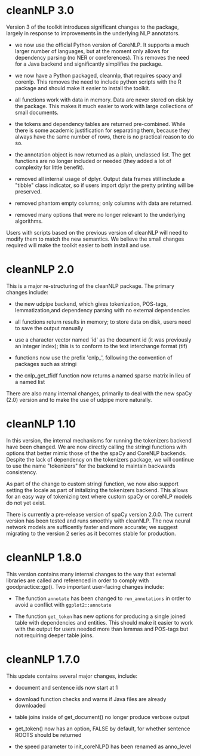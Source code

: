 # cleanNLP 3.0

Version 3 of the toolkit introduces significant changes to the package,
largely in response to improvements in the underlying NLP annotators.

* we now use the official Python version of CoreNLP. It supports a much larger
number of languages, but at the moment only allows for dependency parsing (no
NER or coreferences). This removes the need for a Java backend and significantly
simplifies the package.

* we now have a Python packaged, cleannlp, that requires spacy and corenlp.
This removes the need to include python scripts with the R package and should
make it easier to install the toolkit.

* all functions work with data in memory. Data are never stored on disk by
the package. This makes it much easier to work with large collections of small
documents.

* the tokens and dependency tables are returned pre-combined. While there is
some academic justification for separating them, because they always have the
same number of rows, there is no practical reason to do so.

* the annotation object is now returned as a plain, unclassed list. The get
functions are no longer included or needed (they added a lot of complexity for
little benefit).

* removed all internal usage of dplyr. Output data frames still include a
"tibble" class indicator, so if users import dplyr the pretty printing will be
preserved.

* removed phantom empty columns; only columns with data are returned.

* removed many options that were no longer relevant to the underlying
algorithms.

Users with scripts based on the previous version of cleanNLP will need to
modify them to match the new semantics. We believe the small changes required
will make the toolkit easier to both install and use.

# cleanNLP 2.0

This is a major re-structuring of the cleanNLP package.
The primary changes include:

* the new udpipe backend, which gives tokenization,
POS-tags, lemmatization,and dependency parsing with no
external dependencies

* all functions return results in memory; to store data
on disk, users need to save the output manually

* use a character vector named 'id' as the document
id (it was previously an integer index); this is to
conform to the text interchange format (tif)

* functions now use the prefix 'cnlp_', following the convention
of packages such as stringi

* the cnlp_get_tfidf function now returns a named sparse
matrix in lieu of a named list

There are also many internal changes, primarily to deal
with the new spaCy (2.0) version and to make the use of
udpipe more naturally.

# cleanNLP 1.10

In this version, the internal mechanisms for running
the tokenizers backend have been changed. We are now
directly calling the stringi functions with options
that better mimic those of the the spaCy and CoreNLP
backends. Despite the lack of dependency on the
tokenizers package, we will continue to use the
name "tokenizers" for the backend to maintain
backwards consistency.

As part of the change to custom stringi function, we
now also support setting the locale as part of initalizing
the tokenizers backend. This allows for an easy way of
tokenizing text where custom spaCy or coreNLP models
do not yet exist.

There is currently a pre-release version of spaCy
version 2.0.0. The current version has been tested and
runs smoothly with cleanNLP. The new neural network models
are sufficently faster and more accurate; we suggest
migrating to the version 2 series as it becomes stable
for production.

# cleanNLP 1.8.0

This version contains many internal changes to the way
that external libraries are called and referenced in
order to comply with goodpractice::gp(). Two important
user-facing changes include:

* The function `annotate` has been changed to
`run_annotations` in order to avoid a conflict
with `ggplot2::annotate`

* The function `get_token` has new options for producing
a single joined table with dependencies and entities.
This should make it easier to work with the output for
users needed more than lemmas and POS-tags but not
requiring deeper table joins.


# cleanNLP 1.7.0

This update contains several major changes, include:

* document and sentence ids now start at 1

* download function checks and warns if Java files
are already downloaded

* table joins inside of get_document() no longer
produce verbose output

* get_token() now has an option, FALSE by default,
for whether sentence ROOTS should be returned

* the speed parameter to init_coreNLP() has been
renamed as anno_level
